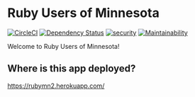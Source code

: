 # Ruby Users of Minnesota

[![CircleCI](https://circleci.com/gh/jhsu802701/rubymn2.svg?style=svg)](https://circleci.com/gh/jhsu802701/rubymn2)
[![Dependency Status](https://gemnasium.com/badges/github.com/jhsu802701/rubymn2.svg)](https://gemnasium.com/github.com/jhsu802701/rubymn2)
[![security](https://hakiri.io/github/jhsu802701/rubymn2/master.svg)](https://hakiri.io/github/jhsu802701/rubymn2/master)
[![Maintainability](https://api.codeclimate.com/v1/badges/14e118799467367be0aa/maintainability)](https://codeclimate.com/github/jhsu802701/rubymn2/maintainability)

Welcome to Ruby Users of Minnesota!

## Where is this app deployed?
https://rubymn2.herokuapp.com/
